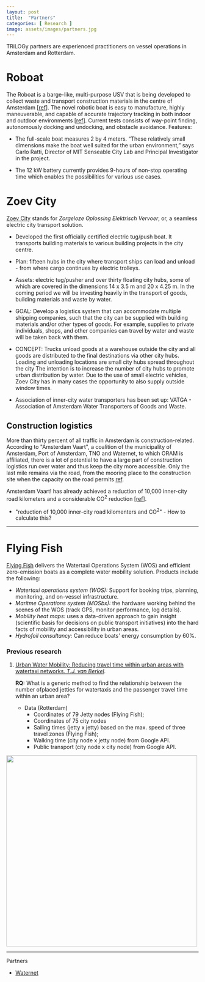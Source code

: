 ```yaml
---
layout: post
title:  "Partners"
categories: [ Research ]
image: assets/images/partners.jpg
---
```


TRiLOGy partners are experienced practitioners on vessel operations in Amsterdam and Rotterdam.

# Roboat

The Roboat is a barge-like, multi-purpose USV that is being developed to collect waste and transport construction materials in the centre of Amsterdam [[ref](https://www.ust-media.com/ust-magazine/UST031/76/)].
The novel robotic boat is easy to manufacture, highly maneuverable, and capable of accurate trajectory tracking in both indoor and outdoor environments [[ref](https://www.ams-institute.org/urban-challenges/smart-urban-mobility/roboat/)].
Current tests consists of way-point finding, autonomously docking and undocking, and obstacle avoidance. Features:

* The full-scale boat measures 2 by 4 meters. “These relatively small dimensions make the boat well suited for the urban environment,” says Carlo Ratti, Director of MIT Senseable City Lab and Principal Investigator in the project.

* The 12 kW battery currently provides 9-hours of non-stop operating time which enables the possibilities for various use cases.

# Zoev City

[Zoev City](https://www.zoevcity.nl/amsterdam-vaart/) stands for *Zorgeloze Oplossing Elektrisch Vervoer*, or, a seamless electric city transport solution. 

* Developed the first officially certified electric tug/push boat. It transports building materials to various building projects in the city centre.

* Plan: fifteen hubs in the city where transport ships can load and unload - from where cargo continues by electric trolleys.

* Assets: electric tug/pusher and over thirty floating city hubs, some of which are covered in the dimensions 14 x 3.5 m and 20 x 4.25 m. In the coming period we will be investing heavily in the transport of goods, building materials and waste by water.


* GOAL: Develop a logistics system that can accommodate multiple shipping companies, such that the city can be supplied with building materials and/or other types of goods. For example, supplies to private individuals, shops, and other companies can travel by water and waste will be taken back with them.

* CONCEPT: Trucks unload goods at a warehouse outside the city and all goods are distributed to the final destinations via other city hubs. Loading and unloading locations are small city hubs spread throughout the city The intention is to increase the number of city hubs to promote urban distribution by water. Due to the use of small electric vehicles, Zoev City has in many cases the opportunity to also supply outside window times.

* Association of inner-city water transporters has been set up: VATGA - Association of Amsterdam Water Transporters of Goods and Waste.


## Construction logistics<a name="construction"><a/>

More than thirty percent of all traffic in Amsterdam is construction-related.
According to "Amsterdam Vaart", a coalition of the municipality of Amsterdam, Port of Amsterdam, TNO and Waternet, to which ORAM is affiliated, there is a lot of potential to have a large part of construction logistics run over water and thus keep the city more accessible.
Only the last mile remains via the road, from the mooring place to the construction site when the capacity on the road permits [ref](https://www.zoevcity.nl/de-kracht-van-de-gracht-stadsdistributie-en-bouwlogistiek-over-het-water/).

Amsterdam Vaart! has already achieved a reduction of 10,000 inner-city road kilometers and a considerable CO<sup>2</sup> reduction [[ref]](https://www.ams-institute.org/events/ama-smart-mobility-festival/).


* "reduction of 10,000 inner-city road kilomenters and CO<sup>2</sup>" - How to calculate this?

***

# Flying Fish

[Flying Fish](https://www.flying-fish.tech/) delivers the Watertaxi Operations System (WOS) and efficient zero-emission boats as a complete water mobility solution.
Products include the following:
* *Watertaxi operations system (WOS):* Support for booking trips, planning, monitoring, and on-vessel infrastructure.
* *Maritme Operations system (MOSbx):* the hardware working behind the scenes of the WOS (track GPS, monitor performance, log details).
* *Mobility heat maps:* uses a data-driven approach to gain insight (scientific basis for decisions on public transport initiatives) into the hard facts of mobility and accessibility in urban areas.
* *Hydrofoil consultancy:* Can reduce boats' energy consumption by 60%.

### Previous research

1. [Urban Water Mobility:
Reducing travel time within urban areas with watertaxi networks. *T.J. van Berkel*](https://repository.tudelft.nl/islandora/object/uuid:8d15f145-3c7e-45c7-86df-0f2dd102e5b9/datastream/OBJ/download).

    **RQ:** What is a generic method to find the relationship between the number ofplaced jetties for watertaxis and the passenger travel time within an urban area?

    * Data (Rotterdam)
        * Coordinates of 79 Jetty nodes (Flying Fish);
        * Coordinates of 75 city nodes 
        * Sailing times (jetty x jetty) based on the max. speed of three travel zones (Flying Fish);
        * Walking time (city node x jetty node) from Google API.
        * Public transport (city node x city node) from Google API.


<img src="https://www.nieuwsbladtransport.nl/wp-content/uploads/2020/06/20200522-Mainport_Magazine_Tekening-RV03-1536x1536.jpg" width="500">

***

Partners

* [Waternet](https://www.linkedin.com/company/waternet/)